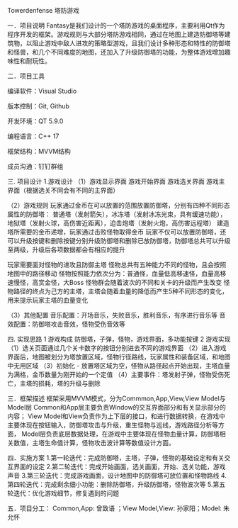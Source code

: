 Towerdenfense 塔防游戏 

一．项目说明 
  Fantasy是我们设计的一个塔防游戏的桌面程序，主要利用Qt作为程序开发的框架。游戏规则与大部分塔防游戏相同，通过在地图上建造防御塔等建筑物，以阻止游戏中敌人进攻的策略型游戏，且我们设计多种形态和特性的防御塔和怪兽，和几个不同难度的地图，还加入了升级防御塔的功能，为整体游戏增加趣味性和耐玩性。

二．项目工具 

编译软件：Visual Studio

版本控制：Git, Github

开发环境：QT 5.9.0 

编程语言：C++ 17 

框架结构：MVVM结构

成员沟通：钉钉群组

三. 项目设计
1.游戏设计
（1）游戏显示界面
游戏开始界面
游戏选关界面
游戏主界面（根据选关不同会有不同的主界面）

（2）游戏规则
玩家通过金币在可以放置的范围放置防御塔，分别有四种不同形态属性的防御塔：
普通塔（发射箭矢），冰冻塔（发射冰冻光束，具有缓速功能），地狱塔（发射火球，高伤害近距离），迫击炮塔（发射火炮，高伤害远程塔）
建造塔所需要的金币递增，玩家通过击败怪物取得金币
玩家不仅可以放置防御塔，还可以升级按键和删除按键分别升级防御塔和删除已放防御塔，防御塔总共可以升级至两级，升级后各项数据都会有相应的提升

玩家需要面对怪物的进攻且防御主塔
怪物总共有五种能力不同的怪物，且会按照地图中的路径移动
怪物按照能力依次分为：普通怪，血量低高移速怪，血量高移速慢怪，高赏金怪，大Boss
怪物群会随着波次的不同和关卡的升级而产生改变
怪物路径的终点为己方的主塔，主塔会随着血量的降低而产生5种不同形态的变化，用来提示玩家主塔的血量变化

（3）其他配置
音乐配置：开场音乐，失败音乐，胜利音乐，有序进行音乐等
音效配置：防御塔攻击音效，怪物受伤音效等

四. 实现思路
1 游戏构成
防御塔，子弹，怪物，游戏界面，多功能按键
2 游戏实现
（1）选关页面通过几个关卡数字的按钮分别进去不同的游戏界面
（2）进入游戏界面后，地图被划分为塔放置区域，怪物行径路线，玩家属性和装备区域，和地图中无用区域
（3）初始化 - 放置塔区域为空，怪物从路径起点开始出现，主塔血量为满格，金币数量为刚开始的一个定值
（4）主要事件：塔发射子弹，怪物受伤死亡，主塔的损耗，塔的升级与删除


三．框架描述 框架采用MVVM模式，分为Commmon,App,View,View Model与Model层
Common和App层主要负责Window的交互界面部分和有关显示部分的内容；
View Model和View负责作为上下层的接口，和进行数据转换，在游戏中主要体现在按钮输入，防御塔攻击与升级，重生怪物与巡线，游戏路径分析等方面，
Model层负责底层数据处理，在游戏中主要体现在怪物血量计算，防御塔相关数值，主塔生命值计算，怪物攻击波计算等数值设计方面。

四．实施方案 1.第一轮迭代：完成防御塔，主塔，子弹，怪物的基础设定和有关交互界面的设定 2.第二轮迭代：完成开始画面，选关画面，开始、选关功能，游戏声音 3.第三轮迭代：完成游戏画面，设计地图中的防御塔可放位置和怪物路线 4.第四轮迭代：完成剩余细小功能：删除防御塔，升级防御塔，怪物波次等 5.第五轮迭代：优化游戏细节，修复遇到的问题

五．项目分工：
Common,App: 曾致语 ；View Model,View: 孙家阳；Model: 朱允怀
